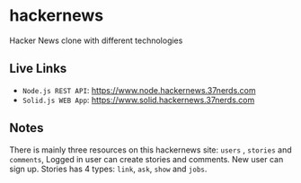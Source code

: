 # hackernews

Hacker News clone with different technologies

## Live Links

-   `Node.js REST API`: https://www.node.hackernews.37nerds.com
-   `Solid.js WEB App`: https://www.solid.hackernews.37nerds.com

## Notes

There is mainly three resources on this hackernews site: `users` , `stories` and `comments`,
Logged in user can create stories and comments.
New user can sign up.
Stories has 4 types: `link`, `ask`, `show` and `jobs`.
